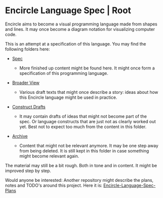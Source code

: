 Encircle Language Spec | Root
=============================

Encircle aims to become a visual programming language made from shapes and lines. It may once become a diagram notation for visualizing computer code.

This is an attempt at a specification of this language. You may find the following folders here:

- [Spec](spec)

    - More finished up content might be found here. It might once form a specification of this programming language.

- [Broader View](broader-view)

    - Various draft texts that might once describe a story: ideas about how this Encircle language might be used in practice.

- [Construct Drafts](constructs-drafts)

    - It may contain drafts of ideas that might not become part of the spec. Or language constructs that are just not as clearly worked out yet. Best not to expect too much from the content in this folder.

- [Archive](archive)

    - Content that might not be relevant anymore. It may be one step away from being deleted. It is still kept in this folder in case something might become relevant again.

The material may still be a bit rough. Both in tone and in content. It might be improved step by step.

Would anyone be interested: Another repository might describe the plans, notes and TODO's around this project. Here it is: [Encircle-Language-Spec-Plans](https://github.com/jjvanzon/Encircle-Language-Spec-Plans)